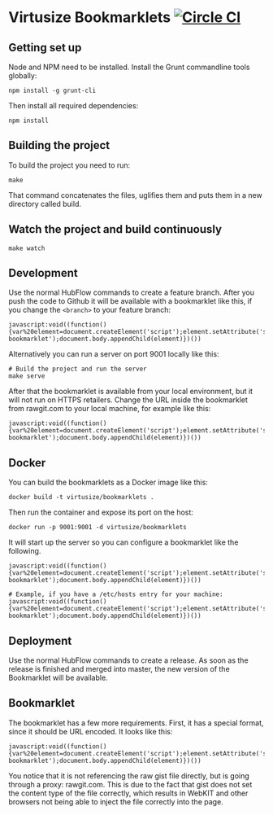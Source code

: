 # Virtusize Bookmarklets [![Circle CI](https://circleci.com/gh/virtusize/bookmarklets.svg?style=svg)](https://circleci.com/gh/virtusize/bookmarklets)

## Getting set up 

Node and NPM need to be installed. Install the Grunt commandline tools
globally:

    npm install -g grunt-cli

Then install all required dependencies:

    npm install

## Building the project

To build the project you need to run:

    make

That command concatenates the files, uglifies them and puts them in a new
directory called build.

## Watch the project and build continuously

    make watch

## Development
Use the normal HubFlow commands to create a feature branch. After you push the
code to Github it will be available with a bookmarklet like this, if you change
the `<branch>` to your feature branch:

    javascript:void((function(){var%20element=document.createElement('script');element.setAttribute('src','https://rawgit.com/virtusize/bookmarklets/<branch>/build/override.min.js');element.setAttribute('id','vs-bookmarklet');document.body.appendChild(element)})())

Alternatively you can run a server on port 9001 locally like this:

    # Build the project and run the server
    make serve

After that the bookmarklet is available from your local environment, but it
will not run on HTTPS retailers. Change the URL inside the bookmarklet from
rawgit.com to your local machine, for example like this:

    javascript:void((function(){var%20element=document.createElement('script');element.setAttribute('src','http://hsdev.virtusize.com:9001/override.js');element.setAttribute('id','vs-bookmarklet');document.body.appendChild(element)})())


## Docker

You can build the bookmarklets as a Docker image like this:

    docker build -t virtusize/bookmarklets .

Then run the container and expose its port on the host:

    docker run -p 9001:9001 -d virtusize/bookmarklets

It will start up the server so you can configure a bookmarklet like the
following.

    javascript:void((function(){var%20element=document.createElement('script');element.setAttribute('src','http://develop.virtusize.com:9001/override.js');element.setAttribute('id','vs-bookmarklet');document.body.appendChild(element)})())

    # Example, if you have a /etc/hosts entry for your machine:
    javascript:void((function(){var%20element=document.createElement('script');element.setAttribute('src','http://develop.virtusize.com:9001/override.js');element.setAttribute('id','vs-bookmarklet');document.body.appendChild(element)})())


## Deployment

Use the normal HubFlow commands to create a release. As soon as the release is
finished and merged into master, the new version of the Bookmarklet will be
available.


## Bookmarklet

The bookmarklet has a few more requirements. First, it has a special format,
since it should be URL encoded. It looks like this:

    javascript:void((function(){var%20element=document.createElement('script');element.setAttribute('src','https://rawgit.com/virtusize/bookmarklets/master/build/override.min.js');element.setAttribute('id','vs-bookmarklet');document.body.appendChild(element)})())

You notice that it is not referencing the raw gist file directly, but is going
through a proxy: rawgit.com. This is due to the fact that gist does not set the
content type of the file correctly, which results in WebKIT and other browsers
not being able to inject the file correctly into the page.
